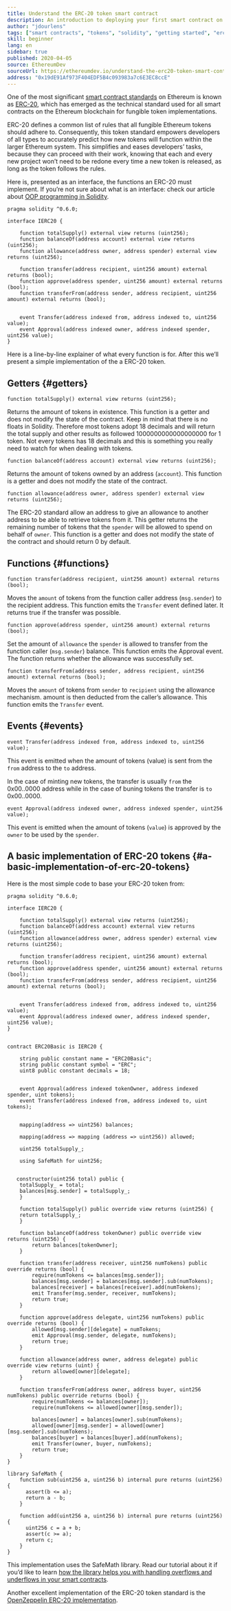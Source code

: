 ```yaml
---
title: Understand the ERC-20 token smart contract
description: An introduction to deploying your first smart contract on an Ethereum test network
author: "jdourlens"
tags: ["smart contracts", "tokens", "solidity", "getting started", "erc-20"]
skill: beginner
lang: en
sidebar: true
published: 2020-04-05
source: EthereumDev
sourceUrl: https://ethereumdev.io/understand-the-erc20-token-smart-contract/
address: "0x19dE91Af973F404EDF5B4c093983a7c6E3EC8ccE"
---
```


One of the most significant [smart contract standards](/developers/docs/standards/) on Ethereum is known as [ERC-20](/developers/docs/standards/tokens/erc-20/), which has emerged as the technical standard used for all smart contracts on the Ethereum blockchain for fungible token implementations.

ERC-20 defines a common list of rules that all fungible Ethereum tokens should adhere to. Consequently, this token standard empowers developers of all types to accurately predict how new tokens will function within the larger Ethereum system. This simplifies and eases developers’ tasks, because they can proceed with their work, knowing that each and every new project won’t need to be redone every time a new token is released, as long as the token follows the rules.

Here is, presented as an interface, the functions an ERC-20 must implement. If you’re not sure about what is an interface: check our article about [OOP programming in Solidity](https://ethereumdev.io/inheritance-in-solidity-contracts-are-classes/).

```solidity
pragma solidity ^0.6.0;

interface IERC20 {

    function totalSupply() external view returns (uint256);
    function balanceOf(address account) external view returns (uint256);
    function allowance(address owner, address spender) external view returns (uint256);

    function transfer(address recipient, uint256 amount) external returns (bool);
    function approve(address spender, uint256 amount) external returns (bool);
    function transferFrom(address sender, address recipient, uint256 amount) external returns (bool);


    event Transfer(address indexed from, address indexed to, uint256 value);
    event Approval(address indexed owner, address indexed spender, uint256 value);
}
```

Here is a line-by-line explainer of what every function is for. After this we’ll present a simple implementation of the a ERC-20 token.

## Getters {#getters}

```solidity
function totalSupply() external view returns (uint256);
```

Returns the amount of tokens in existence. This function is a getter and does not modify the state of the contract. Keep in mind that there is no floats in Solidity. Therefore most tokens adopt 18 decimals and will return the total supply and other results as followed 1000000000000000000 for 1 token. Not every tokens has 18 decimals and this is something you really need to watch for when dealing with tokens.

```solidity
function balanceOf(address account) external view returns (uint256);
```

Returns the amount of tokens owned by an address (`account`). This function is a getter and does not modify the state of the contract.

```solidity
function allowance(address owner, address spender) external view returns (uint256);
```

The ERC-20 standard allow an address to give an allowance to another address to be able to retrieve tokens from it. This getter returns the remaining number of tokens that the `spender` will be allowed to spend on behalf of `owner`. This function is a getter and does not modify the state of the contract and should return 0 by default.

## Functions {#functions}

```solidity
function transfer(address recipient, uint256 amount) external returns (bool);
```

Moves the `amount` of tokens from the function caller address (`msg.sender`) to the recipient address. This function emits the `Transfer` event defined later. It returns true if the transfer was possible.

```solidity
function approve(address spender, uint256 amount) external returns (bool);
```

Set the amount of `allowance` the `spender` is allowed to transfer from the function caller (`msg.sender`) balance. This function emits the Approval event. The function returns whether the allowance was successfully set.

```solidity
function transferFrom(address sender, address recipient, uint256 amount) external returns (bool);
```

Moves the `amount` of tokens from `sender` to `recipient` using the allowance mechanism. amount is then deducted from the caller’s allowance. This function emits the `Transfer` event.

## Events {#events}

```solidity
event Transfer(address indexed from, address indexed to, uint256 value);
```

This event is emitted when the amount of tokens (value) is sent from the `from` address to the `to` address.

In the case of minting new tokens, the transfer is usually `from` the 0x00..0000 address while in the case of buning tokens the transfer is `to` 0x00..0000.

```solidity
event Approval(address indexed owner, address indexed spender, uint256 value);
```

This event is emitted when the amount of tokens (`value`) is approved by the `owner` to be used by the `spender`.

## A basic implementation of ERC-20 tokens {#a-basic-implementation-of-erc-20-tokens}

Here is the most simple code to base your ERC-20 token from:

```solidity
pragma solidity ^0.6.0;

interface IERC20 {

    function totalSupply() external view returns (uint256);
    function balanceOf(address account) external view returns (uint256);
    function allowance(address owner, address spender) external view returns (uint256);

    function transfer(address recipient, uint256 amount) external returns (bool);
    function approve(address spender, uint256 amount) external returns (bool);
    function transferFrom(address sender, address recipient, uint256 amount) external returns (bool);


    event Transfer(address indexed from, address indexed to, uint256 value);
    event Approval(address indexed owner, address indexed spender, uint256 value);
}


contract ERC20Basic is IERC20 {

    string public constant name = "ERC20Basic";
    string public constant symbol = "ERC";
    uint8 public constant decimals = 18;


    event Approval(address indexed tokenOwner, address indexed spender, uint tokens);
    event Transfer(address indexed from, address indexed to, uint tokens);


    mapping(address => uint256) balances;

    mapping(address => mapping (address => uint256)) allowed;

    uint256 totalSupply_;

    using SafeMath for uint256;


   constructor(uint256 total) public {
	totalSupply_ = total;
	balances[msg.sender] = totalSupply_;
    }

    function totalSupply() public override view returns (uint256) {
	return totalSupply_;
    }

    function balanceOf(address tokenOwner) public override view returns (uint256) {
        return balances[tokenOwner];
    }

    function transfer(address receiver, uint256 numTokens) public override returns (bool) {
        require(numTokens <= balances[msg.sender]);
        balances[msg.sender] = balances[msg.sender].sub(numTokens);
        balances[receiver] = balances[receiver].add(numTokens);
        emit Transfer(msg.sender, receiver, numTokens);
        return true;
    }

    function approve(address delegate, uint256 numTokens) public override returns (bool) {
        allowed[msg.sender][delegate] = numTokens;
        emit Approval(msg.sender, delegate, numTokens);
        return true;
    }

    function allowance(address owner, address delegate) public override view returns (uint) {
        return allowed[owner][delegate];
    }

    function transferFrom(address owner, address buyer, uint256 numTokens) public override returns (bool) {
        require(numTokens <= balances[owner]);
        require(numTokens <= allowed[owner][msg.sender]);

        balances[owner] = balances[owner].sub(numTokens);
        allowed[owner][msg.sender] = allowed[owner][msg.sender].sub(numTokens);
        balances[buyer] = balances[buyer].add(numTokens);
        emit Transfer(owner, buyer, numTokens);
        return true;
    }
}

library SafeMath {
    function sub(uint256 a, uint256 b) internal pure returns (uint256) {
      assert(b <= a);
      return a - b;
    }

    function add(uint256 a, uint256 b) internal pure returns (uint256) {
      uint256 c = a + b;
      assert(c >= a);
      return c;
    }
}
```

This implementation uses the SafeMath library. Read our tutorial about it if you’d like to learn [how the library helps you with handling overflows and underflows in your smart contracts](https://ethereumdev.io/using-safe-math-library-to-prevent-from-overflows/).

Another excellent implementation of the ERC-20 token standard is the [OpenZeppelin ERC-20 implementation](https://github.com/OpenZeppelin/openzeppelin-contracts/tree/master/contracts/token/ERC20).
